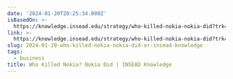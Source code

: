 ```yaml
---
date: '2024-01-20T20:25:34.000Z'
isBasedOn: >-
  https://knowledge.insead.edu/strategy/who-killed-nokia-nokia-did?trk=public_post_comment-text
link: >-
  https://knowledge.insead.edu/strategy/who-killed-nokia-nokia-did?trk=public_post_comment-text
slug: 2024-01-20-who-killed-nokia-nokia-did-or-insead-knowledge
tags:
  - business
title: Who Killed Nokia? Nokia Did | INSEAD Knowledge
---
```


